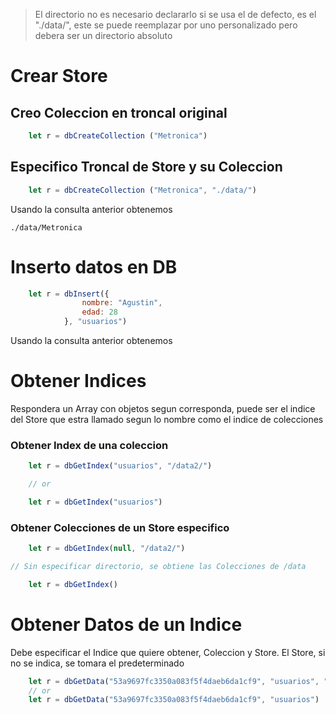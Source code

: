 


> El directorio no es necesario declararlo si se usa el de defecto, es el "./data/", este se puede reemplazar por uno personalizado pero debera ser un directorio absoluto

# Crear Store

## Creo Coleccion en troncal original
```js
    let r = dbCreateCollection ("Metronica")
```

## Especifico Troncal de Store y su Coleccion

```js
    let r = dbCreateCollection ("Metronica", "./data/")
```

Usando la consulta anterior obtenemos 

`./data/Metronica`

# Inserto datos en DB

```js
    let r = dbInsert({
                nombre: "Agustin",
                edad: 28
            }, "usuarios")

```

Usando la consulta anterior obtenemos 



# Obtener Indices

Respondera un Array con objetos segun corresponda, puede ser el indice del Store que estra llamado segun lo nombre como el indice de colecciones

### Obtener Index de una coleccion

```js
    let r = dbGetIndex("usuarios", "/data2/")

    // or

    let r = dbGetIndex("usuarios")
```

### Obtener Colecciones de un Store especifico

```js
    let r = dbGetIndex(null, "/data2/")

// Sin especificar directorio, se obtiene las Colecciones de /data

    let r = dbGetIndex()
```

# Obtener Datos de un Indice

Debe especificar el Indice que quiere obtener, Coleccion y Store. El Store, si no se indica, se tomara el predeterminado

```js
    let r = dbGetData("53a9697fc3350a083f5f4daeb6da1cf9", "usuarios", "./data/")
    // or
    let r = dbGetData("53a9697fc3350a083f5f4daeb6da1cf9", "usuarios")
```
